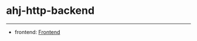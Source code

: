 # ahj-http-backend
--------------------

- frontend: <a href="https://tarapiygin.github.io/ahj-http-frontend/">Frontend</a>
